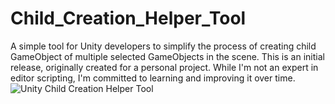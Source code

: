 # Child_Creation_Helper_Tool
A simple tool for Unity developers to simplify the process of creating child GameObject of multiple selected GameObjects in the scene. This is an initial release, originally created for a personal project. While I'm not an expert in editor scripting, I'm committed to learning and improving it over time.
![Unity Child Creation Helper Tool](https://github.com/Muhammad-Mukarram/Child_Creation_Helper_Tool/assets/79499643/9fcfd4a7-2eff-45b1-8999-4e088e398204)
